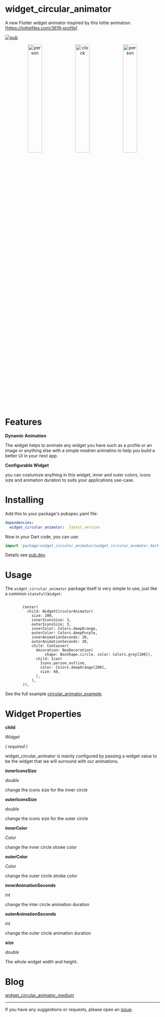 # widget_circular_animator

A new Flutter widget animator inspired by this lottie animation. [https://lottiefiles.com/3619-profile]


[![pub](https://img.shields.io/pub/v/widget_circular_animator.svg)](https://pub.dev/packages/widget_circular_animator/install)


<div align="center">
<img src="https://github.com/Ezaldeen99/widget_circular_animator/blob/master/screenshots/example2.gif" width="30%" height="30%" alt="person"/>
<img src="https://github.com/Ezaldeen99/widget_circular_animator/blob/master/screenshots/example_2.gif" width="30%" height="30%" alt="clock"/>
<img src="https://github.com/Ezaldeen99/widget_circular_animator/blob/master/screenshots/example.gif" width="30%" height="30%" alt="person"/>
</div>

# Features

**Dynamic Animation**

The widget helps to animate any widget you have such as a profile or an image or anything else with a simple modren animatins to help you build a better UI in your next app.


**Configurable Widget**

you can costumize anything in this widget, inner and outer colors, icons size and animation duration to suits your applications use-case.

# Installing

Add this to your package's pubspec.yaml file:

```yaml
dependencies:
  widget_circular_animator: _latest_version
```

Now in your Dart code, you can use:

```dart
import 'package:widget_circular_animator/widget_circular_animator.dart';
```

Details see [pub.dev](https://pub.dev/packages/widget_circular_animator/install).

# Usage

The `widget_circular_animator` package itself is very simple to use, just like a common `statefullWidget`:

```

        Center(
          child: WidgetCircularAnimator(
            size: 200,
            innerIconsSize: 3,
            outerIconsSize: 3,
            innerColor: Colors.deepOrange,
            outerColor: Colors.deepPurple,
            innerAnimationSeconds: 30,
            outerAnimationSeconds: 30,
            child: Container(
              decoration: BoxDecoration(
                  shape: BoxShape.circle, color: Colors.grey[200]),
              child: Icon(
                Icons.person_outline,
                color: Colors.deepOrange[200],
                size: 60,
              ),
            ),
        )),

```



See the full example [circular_animator_example](https://github.com/Ezaldeen99/flutter_circular_animator/tree/master/example).

# Widget Properties

**child**

*Widget*

*( required )*

widget_circular_animator is mainly configured by passing a widget value to be the widget that we will surround with our animations. 


**innerIconsSize**

*double*

change the icons size for the inner circle


**outerIconsSize**

*double*

change the icons size for the outer circle


**innerColor**

*Color*

change the inner circle stroke color


**outerColor**

*Color*

change the outer circle stroke color


**innerAnimationSeconds**

*int*

change the inter circle animation duration

**outerAnimationSeconds**

*int*

change the outer circle animation duration


**size**

*double*

The whole widget width and height.


# Blog


[widget_circular_animator_medium](https://medium.com/@ezaldden99/introducing-a-new-flutter-widget-animator-b499c1a98ee5) 


---

If you have any suggestions or requests, please open an [issue](https://github.com/Ezaldeen99/flutter_circular_animator/issues).


